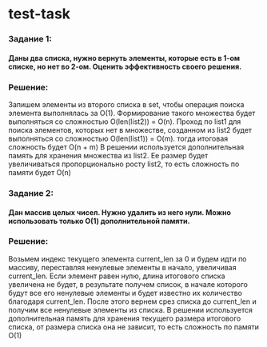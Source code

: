 # test-task
### Задание 1: 
#### Даны два списка, нужно вернуть элементы, которые есть в 1-ом списке, но нет во 2-ом. Оценить эффективность своего решения.
### Решение:
Запишем элементы из второго списка в set, чтобы операция поиска элемента выполнялась за O(1).
Формирование такого множества будет выполняться со сложностью O(len(list2)) = O(n). Проход по list1 для поиска элементов, 
которых нет в множестве, созданном из list2 будет выполняться со сложностью O(len(list1)) = O(m). тогда итоговая сложность будет O(n + m)
В решении используется дополнительная память для хранения множества из list2. Ее размер будет увеличиваться пропорционально росту list2, 
то есть сложность по памяти будет O(n)

### Задание 2: 
#### Дан массив целых чисел. Нужно удалить из него нули. Можно использовать только О(1) дополнительной памяти. 
### Решение:
Возьмем индекс текущего элемента current_len за 0 и будем идти по массиву, переставляя ненулевые элементы в начало, увеличивая current_len. 
Если элемент равен нулю, длина итогового списка увеличена не будет, в результате получем список, в начале которого будут все его ненулевые элементы и будет известно 
их количество благодаря current_len. После этого вернем срез списка до current_len и получим все ненулевые элементы из списка.
В решении используется дополнительная память для хранения текущего размера итогового списка, от размера списка она не зависит, то есть сложность по памяти O(1)